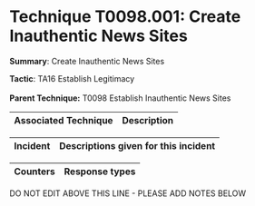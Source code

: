 # Technique T0098.001: Create Inauthentic News Sites

**Summary**: Create Inauthentic News Sites

**Tactic**: TA16 Establish Legitimacy <br><br>**Parent Technique:** T0098 Establish Inauthentic News Sites


| Associated Technique | Description |
| --------- | ------------------------- |



| Incident | Descriptions given for this incident |
| -------- | -------------------- |



| Counters | Response types |
| -------- | -------------- |


DO NOT EDIT ABOVE THIS LINE - PLEASE ADD NOTES BELOW
